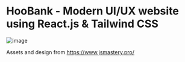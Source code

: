 # HooBank - Modern UI/UX website using React.js & Tailwind CSS

![image](https://github.com/c-a-g-e/hoobank-cage/assets/95879460/f1d8d5ba-7b00-499b-a4bc-606fd3ade3ba)

Assets and design from https://www.jsmastery.pro/
